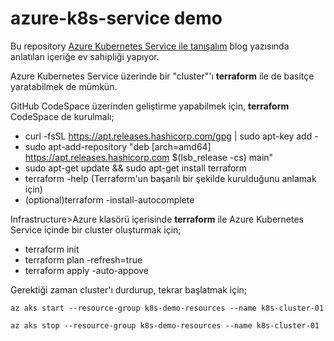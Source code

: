 # azure-k8s-service demo

Bu repository [Azure Kubernetes Service ile tanışalım](https://www.minepla.net/2020/08/azure-kubernetes-service-ile-tanisalim/) blog yazısında anlatılan içeriğe ev sahipliği yapıyor. 

Azure Kubernetes Service üzerinde bir "cluster"'ı __terraform__ ile de basitçe yaratabilmek de mümkün.

GitHub CodeSpace üzerinden geliştirme yapabilmek için, __terraform__ CodeSpace de kurulmalı;
- curl -fsSL https://apt.releases.hashicorp.com/gpg | sudo apt-key add -
- sudo apt-add-repository "deb [arch=amd64] https://apt.releases.hashicorp.com $(lsb_release -cs) main"
- sudo apt-get update && sudo apt-get install terraform
- terraform -help (Terraform'un başarılı bir şekilde kurulduğunu anlamak için)
- (optional)terraform -install-autocomplete

Infrastructure>Azure klasörü içerisinde __terraform__ ile Azure Kubernetes Service içinde bir cluster oluşturmak için;
- terraform init
- terraform plan -refresh=true 
- terraform apply -auto-appove


Gerektiği zaman cluster'ı durdurup, tekrar başlatmak için;
```
az aks start --resource-group k8s-demo-resources --name k8s-cluster-01

az aks stop --resource-group k8s-demo-resources --name k8s-cluster-01
```

